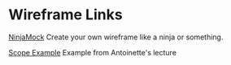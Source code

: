 # Wireframe Links

[NinjaMock](https://ninjamock.com/)
Create your own wireframe like a ninja or something.

[Scope Example](https://docs.google.com/document/d/1SJylC_7tLcWMvnoHq2UEdqqIQYhBrg6bNr_v6im0Zb4/edit?ts=567188eb) Example from Antoinette's lecture 
